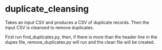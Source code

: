 # duplicate_cleansing
Takes an input CSV and produces a CSV of duplicate records. Then the input CSV is cleansed to remove duplicates.

First run find_duplicates.py, then, if there is more than the header line in the dupes file, remove_duplicates.py will run and the clean file will be created.
